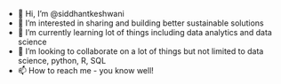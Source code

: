 - 👋 Hi, I’m @siddhantkeshwani
- 👀 I’m interested in sharing and building better sustainable solutions
- 🌱 I’m currently learning lot of things including data analytics and data science
- 💞️ I’m looking to collaborate on a lot of things but not limited to data science, python, R, SQL
- 📫 How to reach me - you know well!

<!---
siddhantkeshwani/siddhantkeshwani is a ✨ special ✨ repository because its `README.md` (this file) appears on your GitHub profile.
You can click the Preview link to take a look at your changes.
--->
